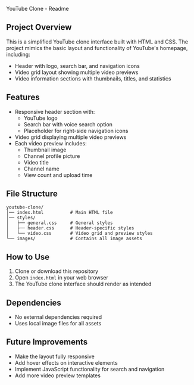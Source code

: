 YouTube Clone - Readme

## Project Overview
This is a simplified YouTube clone interface built with HTML and CSS. The project mimics the basic layout and functionality of YouTube's homepage, including:
- Header with logo, search bar, and navigation icons
- Video grid layout showing multiple video previews
- Video information sections with thumbnails, titles, and statistics

## Features
- Responsive header section with:
  - YouTube logo
  - Search bar with voice search option
  - Placeholder for right-side navigation icons
- Video grid displaying multiple video previews
- Each video preview includes:
  - Thumbnail image
  - Channel profile picture
  - Video title
  - Channel name
  - View count and upload time

## File Structure
```
youtube-clone/
│── index.html          # Main HTML file
│── styles/
│   ├── general.css     # General styles
│   ├── header.css      # Header-specific styles
│   └── video.css       # Video grid and preview styles
└── images/             # Contains all image assets
```

## How to Use
1. Clone or download this repository
2. Open `index.html` in your web browser
3. The YouTube clone interface should render as intended

## Dependencies
- No external dependencies required
- Uses local image files for all assets

## Future Improvements
- Make the layout fully responsive
- Add hover effects on interactive elements
- Implement JavaScript functionality for search and navigation
- Add more video preview templates
